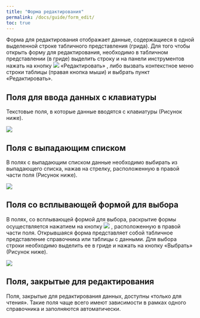 ```yaml
---
title: "Форма редактирования"
permalink: /docs/guide/form_edit/
toc: true
---
```


Форма для редактирования отображает данные, содержащиеся в одной выделенной строке табличного представления (грида).
Для того чтобы открыть форму для редактирования, необходимо в табличном представлении (в гриде) выделить строку и на панели инструментов нажать на кнопку ![](../../images/redikt.png) «Редактировать» , либо вызвать контекстное меню строки таблицы (правая кнопка мыши) и выбрать пункт «Редактировать».

## Поля для ввода данных с клавиатуры

Текстовые поля, в которые данные вводятся с клавиатуры (Рисунок ниже).

![](../../images/redikt1.png)

## Поля с выпадающим списком

В полях с выпадающим списком данные необходимо выбирать из выпадающего списка, нажав на стрелку, расположенную в правой части поля (Рисунок ниже).

![](../../images/redikt2.png)

## Поля со всплывающей формой для выбора

В полях, со всплывающей формой для выбора, раскрытие формы осуществляется
нажатием на кнопку ![](../../images/redikt3.png) , расположенную в правой части поля.
Открывшаяся форма представляет собой табличное представление справочника или таблицы с данными. Для выбора строки необходимо выделить ее в гриде и нажать на кнопку «Выбрать» (Рисунок ниже).

![](../../images/redikt4.png)

## Поля, закрытые для редактирования

Поля, закрытые для редактирования данных, доступны «только для чтения».
Такие поля чаще всего имеют зависимости в рамках одного справочника и заполняются автоматически. 
